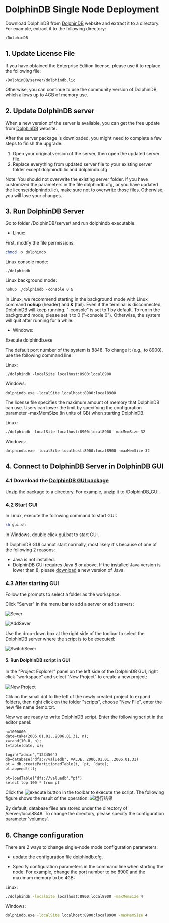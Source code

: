 # DolphinDB Single Node Deployment

Download DolphinDB from [DolphinDB](http://www.dolphindb.com/downloads.html) website and extract it to a directory. For example, extract it to the following directory:

```
/DolphinDB
```

## 1. Update License File 

If you have obtained the Enterprise Edition license, please use it to replace the following file:

```
/DolphinDB/server/dolphindb.lic
```
Otherwise, you can continue to use the community version of DolphinDB, which allows up to 4GB of memory use. 
## 2. Update DolphinDB server

When a new version of the server is available, you can get the free update from [DolphinDB](http://www.dolphindb.com/downloads.html) website. 

After the server package is downloaded, you might need to complete a few steps to finish the upgrade.

1. Open your original version of the server, then open the updated server file. 
2. Replace everything from updated server file to your existing server folder except dolphindb.lic and dolphindb.cfg

Note:
You should not overwrite the existing server folder.
If you have customized the parameters in the file dolphindb.cfg, or you have updated the license(dolphindb.lic), make sure not to overwrite those files. Otherwise, you will lose your changes. 

## 3. Run DolphinDB Server

Go to folder /DolphinDB/server/ and run dolphindb executable. 

- Linux:

First, modify the file permissions:
```sh
chmod +x dolphindb
```

Linux console mode: 
```
./dolphindb
```
Linux background mode: 
```
nohup ./dolphindb -console 0 &
```

In Linux, we recommend starting in the background mode with Linux command **nohup** (header) and **&** (tail). Even if the terminal is disconnected, DolphinDB will keep running. "-console" is set to 1 by default. To run in the background mode, please set it to 0 ("-console 0"). Otherwise, the system will quit after running for a while. 

- Windows: 

Execute dolphindb.exe

The default port number of the system is 8848. To change it (e.g., to 8900), use the following command line:

Linux:
```
./dolphindb -localSite localhost:8900:local8900
```
Windows:
```
dolphindb.exe -localSite localhost:8900:local8900
```

The license file specifies the maximum amount of memory that DolphinDB can use. Users can lower the limit by specifying the configuration parameter -maxMemSize (in units of GB) when starting DolphinDB. 

Linux:
```
./dolphindb -localSite localhost:8900:local8900 -maxMemSize 32
```
Windows:
```
dolphindb.exe -localSite localhost:8900:local8900 -maxMemSize 32
```

## 4. Connect to DolphinDB Server in DolphinDB GUI

### 4.1 Download the [DolphinDB GUI package](http://www.dolphindb.com/downloads.html)

Unzip the package to a directory. For example, unzip it to /DolphinDB_GUI. 

### 4.2 Start GUI 

In Linux,  execute the following command to start GUI:
```sh
sh gui.sh
```
In Windows, double click gui.bat to start GUI. 

If DolphinDB GUI cannot start normally, most likely it's because of one of the following 2 reasons:
- Java is not installed.
- DolphinDB GUI requires Java 8 or above. If the installed Java version is lower than 8, please [download](https://www.oracle.com/technetwork/java/javase/downloads/index.html) a new version of Java. 

### 4.3 After starting GUI

Follow the prompts to select a folder as the workspace. 

Click "Server" in the menu bar to add a server or edit servers:

![Sever](images/single_GUI_server.png)

![AddSever](images/single_GUI_addserver.PNG)

Use the drop-down box at the right side of the toolbar to select the DolphinDB server where the script is to be executed:

![SwitchSever](images/single_GUI_tool.png)


#### 5. Run DolphinDB script in GUI

In the "Project Explorer" panel on the left side of the DolphinDB GUI, right click "workspace" and select "New Project" to create a new project:

![New Project](images/single_GUI_newproject.PNG)

Clik on the small dot to the left of the newly created project to expand folders, then right click on the folder "scripts", choose "New File", enter the new file name demo.txt. 

Now we are ready to write DolphinDB script. Enter the following script in the editor panel:
```txt
n=1000000
date=take(2006.01.01..2006.01.31, n);
x=rand(10.0, n); 
t=table(date, x);

login("admin","123456")
db=database("dfs://valuedb", VALUE, 2006.01.01..2006.01.31)
pt = db.createPartitionedTable(t, `pt, `date);
pt.append!(t);

pt=loadTable("dfs://valuedb","pt")
select top 100 * from pt
```
Click the ![execute](images/execute.JPG) button in the toolbar to execute the script. The following figure shows the result of the operation:
![运行结果](images/single_GUI.PNG)

By default, database files are stored under the directory of /server/local8848. To change the directory, please specify the configuration parameter 'volumes'. 

## 6. Change configuration 

There are 2 ways to change single-node mode configuration parameters:

- update the configuration file dolphindb.cfg. 

- Specify configuration parameters in the command line when starting the node. For example, change the port number to be 8900 and the maximum memory to be 4GB:

Linux:
```sh
./dolphindb -localSite localhost:8900:local8900 -maxMemSize 4
```

Windows:
```sh
dolphindb.exe -localSite localhost:8900:local8900 -maxMemSize 4
```

